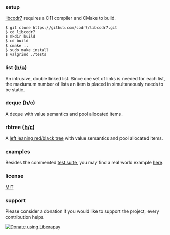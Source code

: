 ### setup
[libcodr7](https://github.com/codr7/libcodr7) requires a C11 compiler and CMake to build.

```
$ git clone https://github.com/codr7/libcodr7.git
$ cd libcodr7
$ mkdir build
$ cd build
$ cmake ..
$ sudo make install
$ valgrind ./tests
```

### list ([h](https://github.com/codr7/libcodr7/blob/master/source/codr7/list.h)/[c](https://github.com/codr7/libcodr7/blob/master/source/codr7/list.c))
An intrusive, double linked list. Since one set of links is needed for each list, the maxiumum number of lists an item is placed in simultaneously needs to be static.

### deque ([h](https://github.com/codr7/libcodr7/blob/master/source/codr7/deque.h)/[c](https://github.com/codr7/libcodr7/blob/master/source/codr7/deque.c))
A deque with value semantics and pool allocated items.

### rbtree ([h](https://github.com/codr7/libcodr7/blob/master/source/codr7/rbtree.h)/[c](https://github.com/codr7/libcodr7/blob/master/source/codr7/rbtree.c))
A [left leaning red/black tree](https://www.google.com/url?sa=t&rct=j&q=&esrc=s&source=web&cd=2&cad=rja&uact=8&ved=2ahUKEwj8zeD6593mAhUxNOwKHcKlAW0QFjABegQIBBAC&url=https%3A%2F%2Fwww.cs.princeton.edu%2F~rs%2Ftalks%2FLLRB%2FLLRB.pdf&usg=AOvVaw0aj5xOszrudCcAFIuVqngg) with value semantics and pool allocated items.

### examples
Besides the commented [test suite](https://github.com/codr7/libcodr7/blob/master/source/tests.c), you may find a real world example [here](https://github.com/codr7/cfoo/tree/master/source/cfoo).

### license
[MIT](https://github.com/codr7/libcodr7/blob/master/LICENSE.txt)

### support
Please consider a donation if you would like to support the project, every contribution helps.

<a href="https://liberapay.com/codr7/donate"><img alt="Donate using Liberapay" src="https://liberapay.com/assets/widgets/donate.svg"></a>